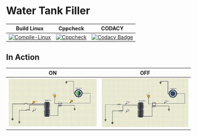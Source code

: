 # Water Tank Filler

| Build Linux | Cppcheck | CODACY |
| :---: | :---: | :---: | 
|[![Compile-Linux](https://github.com/Mohanraj06/M2-Embedded_Water_Tank_Filler/actions/workflows/Compile.yml/badge.svg)](https://github.com/Mohanraj06/M2-Embedded_Water_Tank_Filler/actions/workflows/Compile.yml)|[![Cppcheck](https://github.com/Mohanraj06/M2-Embedded_Water_Tank_Filler/actions/workflows/CodeQuality.yml/badge.svg)](https://github.com/Mohanraj06/M2-Embedded_Water_Tank_Filler/actions/workflows/CodeQuality.yml)|[![Codacy Badge](https://app.codacy.com/project/badge/Grade/347e49f59c4447b0a6174ac1c711b4cd)](https://www.codacy.com/gh/Mohanraj06/M2-Embedded_Water_Tank_Filler/dashboard?utm_source=github.com&amp;utm_medium=referral&amp;utm_content=Mohanraj06/M2-Embedded_Water_Tank_Filler&amp;utm_campaign=Badge_Grade)|

## In Action

|ON|OFF|
|:--:|:--:|
|![ON](https://github.com/Mohanraj06/M2-Embedded_Water_Tank_Filler/blob/main/3_Implementation/Simulation/ON%20Condition.png)|![OFF](https://github.com/Mohanraj06/M2-Embedded_Water_Tank_Filler/blob/main/3_Implementation/Simulation/OFF%20Condition.png)|

